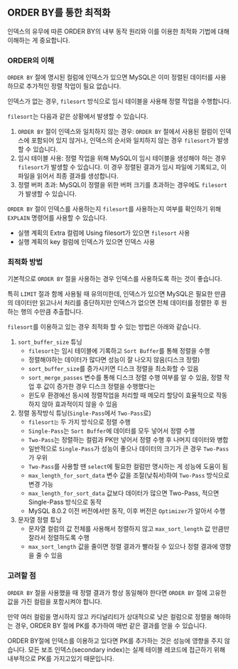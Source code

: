 ## ORDER BY를 통한 최적화

인덱스의 유무에 따른 ORDER BY의 내부 동작 원리와 이를 이용한 최적화 기법에 대해 이해하는 게 중요합니다.

### ORDER의 이해

`ORDER BY` 절에 명시된 컬럼에 인덱스가 있으면 MySQL은 이미 정렬된 데이터를 사용하므로 추가적인 정렬 작업이 필요 없습니다.

인덱스가 없는 경우, `filesort` 방식으로 임시 테이블을 사용해 정렬 작업을 수행합니다.

`filesort`는 다음과 같은 상황에서 발생할 수 있습니다.

1. `ORDER BY` 절이 인덱스와 일치하지 않는 경우: `ORDER BY` 절에서 사용된 컬럼이 인덱스에 포함되어 있지 않거나, 인덱스의 순서와 일치하지 않는 경우 `filesort`가 발생할 수 있습니다.
1. 임시 테이블 사용: 정렬 작업을 위해 MySQL이 임시 테이블을 생성해야 하는 경우 `filesort`가 발생할 수 있습니다. 이 경우 정렬된 결과가 임시 파일에 기록되고, 이 파일을 읽어서 최종 결과를 생성합니다.
1. 정렬 버퍼 초과: MySQL이 정렬을 위한 버퍼 크기를 초과하는 경우에도 `filesort`가 발생할 수 있습니다.

`ORDER BY` 절이 인덱스를 사용하는지 `filesort`를 사용하는지 여부를 확인하기 위해 `EXPLAIN` 명령어를 사용할 수 있습니다.

* 실행 계획의 Extra 컬럼에 Using filesort가 있으면 `filesort` 사용
* 실행 계획의 key 컬럼에 인덱스가 있으면 인덱스 사용

### 최적화 방법

기본적으로 `ORDER BY` 절을 사용하는 경우 인덱스를 사용하도록 하는 것이 좋습니다.

특히 `LIMIT` 절과 함께 사용될 때 유의미한데, 인덱스가 있으면 MySQL은 필요한 만큼의 데이터만 읽고나서 처리를 중단하지만 인덱스가 없으면 전체 데이터를 정렬한 후 원하는 행의 수만큼 추출합니다.

`filesort`를 이용하고 있는 경우 최적화 할 수 있는 방법은 아래와 같습니다.

1. `sort_buffer_size` 튜닝
   - `filesort`는 임시 테이블에 기록하고 `Sort Buffer`를 통해 정렬을 수행
   - 정렬해야하는 데이터가 많다면 성능이 잘 나오지 않음(디스크 정렬)
   - `sort_buffer_size`를 증가시키면 디스크 정렬을 최소화할 수 있음
   - `sort_merge_passes` 변수를 통해 디스크 정렬 수행 여부를 알 수 있음, 정렬 작업 후 값이 증가한 경우 디스크 정렬을 수행했다는 
   - 윈도우 환경에선 동시에 정렬작업을 처리할 때 메모리 할당이 효율적으로 작동하지 않아 효과적이지 않을 수 있음
2. 정렬 동작방식 튜닝(`Single-Pass`에서 `Two-Pass`로)
   - `filesort는` 두 가지 방식으로 정렬 수행
   - `Single-Pass`는 `Sort Buffer`에 데이터를 모두 넣어서 정렬 수행
   - `Two-Pass`는 정렬하는 컬럼과 PK만 넣어서 정렬 수행 후 나머지 데이터와 병합
   - 일반적으로 `Single-Pass`가 성능이 좋으나 데이터의 크기가 큰 경우 `Two-Pass`가 우위
   - `Two-Pass`를 사용할 땐 `select`에 필요한 컬럼만 명시하는 게 성능에 도움이 됨 
   - `max_length_for_sort_data` 변수 값을 조절(낮춰서)하여 `Two-Pass` 방식으로 변경 가능
   - `max_length_for_sort_data` 값보다 데이터가 많으면 Two-Pass, 적으면 Single-Pass 방식으로 동작
   - MySQL 8.0.2 이전 버전에서만 동작, 이후 버전은 `Optimizer`가 알아서 수행
3. 문자열 정렬 튜닝
   - 문자열 컬럼의 값 전체를 사용해서 정렬하지 않고 `max_sort_length` 값 만큼만 잘라서 정렬하도록 수행
   - `max_sort_length` 값을 줄이면 정렬 결과가 빨라질 수 있으나 정렬 결과에 영향을 줄 수 있음

### 고려할 점

`ORDER BY` 절을 사용했을 때 정렬 결과가 항상 동일해야 한다면 `ORDER BY` 절에 고유한 값을 가진 컬럼을 포함시켜야 합니다.

만약 여러 컬럼을 명시하지 않고 카디널리티가 상대적으로 낮은 컬럼으로 정렬을 해야하는 경우, ORDER BY 절에 PK를 추가하여 매번 같은 결과를 얻을 수 있습니다.

ORDER BY절에 인덱스를 이용하고 있다면 PK를 추가하는 것은 성능에 영향을 주지 않습니다. 모든 보조 인덱스(secondary index)는 실제 테이블 레코드에 접근하기 위해 내부적으로 PK를 가지고있기 때문입니다.
